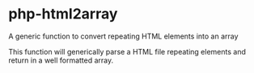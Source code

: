 # php-html2array
A generic function to convert repeating HTML elements into an array

This function will generically parse a HTML file repeating elements and return in a well formatted array.
